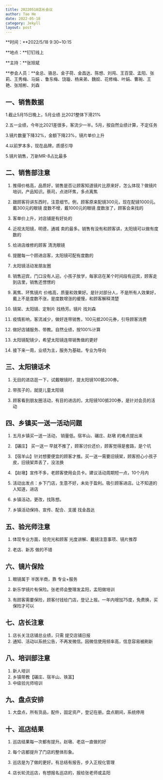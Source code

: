 ```yaml
---
title: 20220518店长会议
author: Tao He
date: 2022-05-18
category: Jekyll
layout: post
---
```



**时间：**2022/5/18  9:30~10:15		

**地点：**钉钉线上

**主持：**张旭斌

**参会人员：**金总、骆总、金子荷、金昌达、陈想、刘闯、王百营、孟阳、张莉、王秀梅、马娟 、鲁东梅、饶璇、杨来弟、魏姣、花修梅、叶娟、曹琬、王艳、张旭彬、刘森			




## 一、销售数据

1.截止5月15日晚上，5月业绩 比2021整体下滑21%			

2.五一业绩，今年比2021差很多，客流少一半。5月，按自然业绩计算，不定任务		

3.镜片数量下降32%，金额下降23%，镜片单价上升			

4.以前罗本多，现在品牌，质感引导

5.镜片销售，万新MR-8占比最多		

## 二、销售部注意

1. 推得价格高，品质好，销售是否让顾客知道镜片比原来好，怎么体现？做镜片培训，产品知识。蔡司，点进环焦，多点离焦			

2. 跟顾客将讲东西时，注意细节。例，顾客原来配镜300元，现在配镜1000元。戴300元的眼镜 度数不增，戴1000元的眼镜 度数涨了，顾客会来找的	

3. 客单价上升，对店铺是有好处的			

4. 近视太阳镜，明德，通城 卖的最多。销售有没有和顾客讲，太阳镜可以做有度数的			

5. 给进店维修的顾客 清洗眼镜

6. 提醒每一个顾进店客，太阳镜可配有度数的

7. 太阳镜活动发朋友圈	
 
8. 销售迎宾，门口没有人迎。小孩子放学，每家店在某个时间段有迎宾，顾客走到店里，销售还愣愣的
 
9. 离焦、环焦镜片 价格高，质量和效果好。是针对部分人，不是所有人效果好，戴上不是度数不涨，是度数增涨的缓慢，和顾客解释清楚		

10. 镜架、太阳镜、定制片 找杨芳。镜片 找刘森			

11. 疫情影响，客流减少，做好连带销售，100元抵200元券，引导顾客消费	

12. 做好店铺服务、带教。自然业绩，按100%计算			

13. 太阳镜配镜少，希望太阳镜连带销售做的更好		

14. 接下来一周，业绩为主，服务为基础，专业为导向	

## 三、太阳镜话术

1. 无目的进店逛一下，试戴眼镜时，提太阳镜100抵200券。

2. 带孩子的，就提儿童太阳镜

3. 顾客看到朋友圈活动，有目的进店的，太阳镜100抵200券，是针对会员的活动			

## 四、乡镇买一送一活动问题	

1. 五月乡镇买一送一活动， 销量低。宿羊山、碾庄、赵墩 的难点提出来

2. 【碾庄】 买一送一  早就不推了，顾客讨价还价，顾客觉得是套路，是个坑			
3. 【宿羊山】针对想要便宜的顾客才推。买一送一需要旧镜架，顾客担心小孩子皮，旧镜架弄丢了，没法换			

4. 【赵墩】宣传不多，老顾客使用会员卡。建议活动周期短一点，10个月内

5. 活动出发点：乡下门店，生意不好，未处于盈利。吸引顾客进店。让不知道的人知道，进店		

6. 乡镇活动，更改，找陈想。

7. 乡镇活动保持、宣传、配合、支援 找金昌达			

## 五、验光师注意

1. 体现专业方面，验完光和顾客 光度讲解、戴镜注意事项、镜片推荐

2. 老店、新苏 做的不错

   

## 六、镜片保险		

1. 眼镜属于 半医半商，靠 专业+服务			

2. 新乐学镜片有保险。张老师会整理发孟阳，孟阳做培训			

3. 有顾客需要保险，顾客付钱给门店，登记上报。一年内增加75度，免费换，买保险才可以			

   

## 七、店长注意

1. 店长关注店铺总业绩，只需 提交店铺日报			
2. 通知、活动以系统公告，不再发微信。因微信使用频率高，信息容易被刷新			



## 八、培训部注意

1.  新人培训
2.  乡镇带教【碾庄、宿羊山、铁富】
3.  中级验光师培训			



## 九、盘点安排

1. 大盘点，所有货品，配件，固定资产，登记在册。盘点期间，系统停用

   

## 十、巡店结果			

1. 巡店结果每一次都有提升。赵墩、老店一直做的好			

2. 每个店都提升了门店的整体形象。

3. 巡店是为了做的更好。有总结有报告，步入正规化管理			

4. 店长轮流巡店，有想报名巡店的，报给张老师或孟阳			

